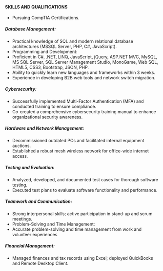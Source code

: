 #### SKILLS AND QUALIFICATIONS
-	Pursuing CompTIA Certifications.
#####	Database Management:
-	Practical knowledge of SQL and modern relational database architectures (MSSQL Server, PHP, C#, JavaScript).
-	Programming and Development:
-	Proficient in C#, .NET, LINQ, JavaScript, jQuery, ASP.NET MVC, MySQL, MS SQL Server, SQL Server Management Studio, MonoGame, Web SQL, HTML5, CSS3, Bootstrap, JSON, PHP.
-	Ability to quickly learn new languages and frameworks within 3 weeks.
-	Experience in developing B2B web tools and network switch migration.
#####	Cybersecurity:
- Successfully implemented Multi-Factor Authentication (MFA) and conducted training to ensure compliance.
-	Co-created a comprehensive cybersecurity training manual to enhance organizational security awareness.
#####	Hardware and Network Management:
-	Decommissioned outdated PCs and facilitated internal equipment auctions.
-	Established a robust mesh wireless network for office-wide internet access.
##### Testing and Evaluation:
-	Analyzed, developed, and documented test cases for thorough software testing.
-	Executed test plans to evaluate software functionality and performance.
#####	Teamwork and Communication:
-	Strong interpersonal skills; active participation in stand-up and scrum meetings.
-	Problem-Solving and Time Management:
-	Accurate problem-solving and time management from work and volunteer experiences.
#####	Financial Management:
-	Managed finances and tax records using Excel; deployed QuickBooks and Remote Desktop Client.

